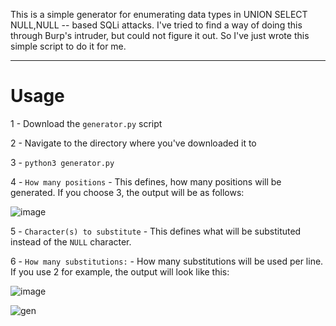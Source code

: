 This is a simple generator for enumerating data types in UNION SELECT NULL,NULL -- based SQLi attacks.
I've tried to find a way of doing this through Burp's intruder, but could not figure it out. So I've just wrote this simple script to do it for me.

---

# Usage
1 - Download the `generator.py` script

2 - Navigate to the directory where you've downloaded it to

3 - `python3 generator.py`

4 - `How many positions` - This defines, how many positions will be generated. If you choose 3, the output will be as follows:

![image](https://github.com/user-attachments/assets/e9d947b7-12ab-440a-9830-845177222a29)

5 - `Character(s) to substitute` - This defines what will be substituted instead of the `NULL` character. 

6 - `How many substitutions:` - How many substitutions will be used per line. If you use 2 for example, the output will look like this:

![image](https://github.com/user-attachments/assets/c780aec2-3bfd-4863-9674-d8233d416794)

![gen](https://github.com/user-attachments/assets/ca4be39e-d72f-46f3-b581-72d23057b837)


